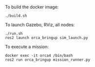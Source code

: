 To build the docker image:
~~~
./build.sh
~~~

To launch Gazebo, RViz, all nodes:
~~~
./run.sh
ros2 launch orca_bringup sim_launch.py
~~~

To execute a mission:
~~~
docker exec -it orca4 /bin/bash
ros2 run orca_bringup mission_runner.py
~~~
